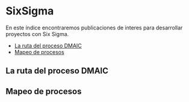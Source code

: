 # SixSigma
En este índice encontraremos publicaciones de interes para desarrollar proyectos con Six Sigma.

- [La ruta del proceso DMAIC](#la-ruta-del-proceso-dmaic)
- [Mapeo de procesos](#mapeo-de-procesos)

## La ruta del proceso DMAIC


## Mapeo de procesos
